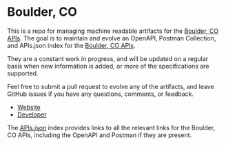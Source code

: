 # Boulder, COThis is a repo for managing machine readable artifacts for the [Boulder, CO APIs](https://bouldercolorado.gov/open-data). The goal is to maintain and evolve an OpenAPI, Postman Collection, and APIs.json index for the [Boulder, CO APIs](https://bouldercolorado.gov/open-data).They are a constant work in progress, and will be updated on a regular basis when new information is added, or more of the specifications are supported.Feel free to submit a pull request to evolve any of the artifacts, and leave GitHub issues if you have any questions, comments, or feedback.- [Website](https://bouldercolorado.gov/open-data)- [Developer](https://bouldercolorado.gov/open-data)The [APIs.json](https://github.com/api-evangelist/boulder-co/blob/master/apis.json) index provides links to all the relevant links for the Boulder, CO APIs, including the OpenAPI and Postman if they are present.